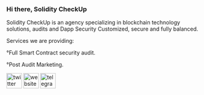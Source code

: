 ### Hi there, Solidity CheckUp
Solidity CheckUp is an agency specializing in blockchain technology solutions, audits and Dapp Security Customized, secure and fully balanced.

Services we are providing:

 °Full Smart Contract security audit.

 °Post Audit Marketing.



[<img src='https://cdn.jsdelivr.net/npm/simple-icons@3.0.1/icons/twitter.svg' alt='twitter' height='40'>](https://twitter.com/@SolidityCheckUP)  [<img src='https://cdn.jsdelivr.net/npm/simple-icons@3.0.1/icons/icloud.svg' alt='website' height='40'>](https://soliditycheckup.com)  [<img src='https://cdn.jsdelivr.net/npm/simple-icons@3.0.1/icons/telegram.svg' alt='telegram' height='40'>](https://t.me/soliditycheckup )  


